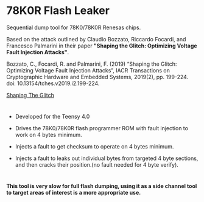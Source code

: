# 78K0R Flash Leaker

Sequential dump tool for 78K0/78K0R Renesas chips. 

Based on the attack outlined by Claudio Bozzato, Riccardo Focardi, and Francesco Palmarini in their paper **"Shaping the Glitch: Optimizing Voltage Fault Injection Attacks"**.

Bozzato, C., Focardi, R. and Palmarini, F. (2019) “Shaping the Glitch: Optimizing Voltage Fault Injection Attacks”, IACR Transactions on Cryptographic Hardware and Embedded Systems, 2019(2), pp. 199-224. doi: 10.13154/tches.v2019.i2.199-224.

[Shaping The Glitch](https://tches.iacr.org/index.php/TCHES/article/view/7390/6562)

#

* Developed for the Teensy 4.0

* Drives the 78K0/78K0R flash programmer ROM with fault injection to work on 4 bytes minimum.

* Injects a fault to get checksum to operate on 4 bytes minimum.

* Injects a fault to leaks out individual bytes from targeted 4 byte sections, and then cracks their position.(no fault needed for 4 byte verify).
#

**This tool is very slow for full flash dumping, using it as a side channel tool to target areas of interest is a more appropriate use.**
